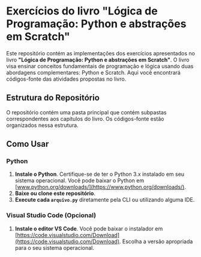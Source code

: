 # Exercícios do livro "Lógica de Programação: Python e abstrações em Scratch"

Este repositório contém as implementações dos exercícios apresentados no livro **"Lógica de Programação: Python e abstrações em Scratch"**. O livro visa ensinar conceitos fundamentais de programação e lógica usando duas abordagens complementares: Python e Scratch. Aqui você encontrará códigos-fonte das atividades propostas no livro.

## Estrutura do Repositório

O repositório contém uma pasta principal que contém subpastas correspondentes aos capítulos do livro. Os códigos-fonte estão organizados nessa estrutura.

## Como Usar

### Python

1. **Instale o Python**. Certifique-se de ter o Python 3.x instalado em seu sistema operacional. Você pode baixar o Python em [www.python.org/downloads/](https://www.python.org/downloads/).
2. **Baixe ou clone este repositório**.
3. **Execute cada `arquivo.py`** diretamente pela CLI ou utilizando alguma IDE. 

### Visual Studio Code (Opcional)
1. **Instale o editor VS Code**. Você pode baixar o instalador em [https://code.visualstudio.com/Download](https://code.visualstudio.com/Download). Escolha a versão apropriada para o seu sistema operacional.
